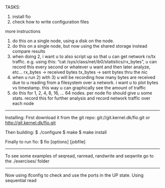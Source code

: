 TASKS:

1)  install fio
2)  check how to write configuration files

more instructions

1)  do this on a single node, using a disk on the node.
2)  do this on a single node, but now using the shared storage instead compare results
3)  when doing 2, i want u to also script up so that u can get network rx/tx traffic. e.g. using this: “cat /sys/class/net/ib0/statistics/rx_bytes”, u can record this every second or whatever u want and then later analyze, etc… rx_bytes -> received bytes tx_bytes -> sent bytes thru the nic
4)  when u run 2) with 3) u will be recording how many bytes are received due to u reading from a filesystem over a network. i want u to plot bytes vs timestamp. this way u can graphically see the amount of traffic
5)  do this for 1, 2, 4, 8, 16, … 64 nodes. per node fio should give u some stats. record this for further analysis and record network traffic over each node

-------------------------------------------------------------------

Installing:
First download it from the git repo:
git://git.kernel.dk/fio.git or http://git.kernel.dk/fio.git

Then building:
 $ ./configure
 $ make
 $ make install 

Finally to run fio:
 $ fio [options] [jobfile]
 
--------------------------------------------------------

To see some examples of seqread, ranread, randwrite and seqwrite 
go to the ./exercises/ folder

--------------------------------------------------------

Now using ifconfig  to check and use the ports in the UP state.
Using sequential read






